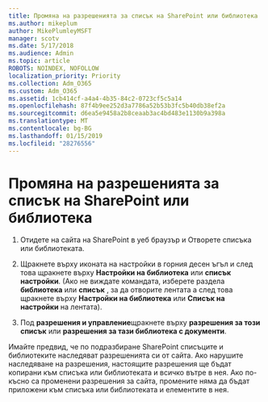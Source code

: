 ```yaml
---
title: Промяна на разрешенията за списък на SharePoint или библиотека
ms.author: mikeplum
author: MikePlumleyMSFT
manager: scotv
ms.date: 5/17/2018
ms.audience: Admin
ms.topic: article
ROBOTS: NOINDEX, NOFOLLOW
localization_priority: Priority
ms.collection: Adm_O365
ms.custom: Adm_O365
ms.assetid: 1cb414cf-a4a4-4b35-84c2-0723cf5c5a14
ms.openlocfilehash: 87f4b9ee252d3a7786a52b53b3fc5b40db38ef2a
ms.sourcegitcommit: d6ea5e9458a2b8ceaab3ac4bd483e1130b9a398a
ms.translationtype: MT
ms.contentlocale: bg-BG
ms.lasthandoff: 01/15/2019
ms.locfileid: "28276556"
---
```

# <a name="change-permissions-for-a-sharepoint-list-or-library"></a>Промяна на разрешенията за списък на SharePoint или библиотека

1. Отидете на сайта на SharePoint в уеб браузър и Отворете списъка или библиотеката.
    
2. Щракнете върху иконата на настройки в горния десен ъгъл и след това щракнете върху **Настройки на библиотека** или **списък настройки**. (Ако не виждате командата, изберете раздела **библиотека** или **списък** , за да отворите лентата а след това щракнете върху **Настройки на библиотека** или **Списък на настройки** на лентата). 
    
3. Под **разрешения и управление**щракнете върху **разрешения за този списък** или **разрешения за тази библиотека с документи**.
    
Имайте предвид, че по подразбиране SharePoint списъците и библиотеките наследяват разрешенията си от сайта. Ако нарушите наследяване на разрешения, настоящите разрешения ще бъдат копирани към списъка или библиотеката и всичко вътре в нея. Ако по-късно са променени разрешения за сайта, промените няма да бъдат приложени към списъка или библиотеката и елементите в нея.
  

